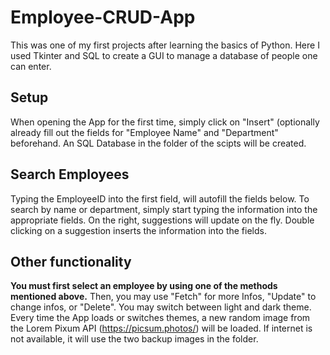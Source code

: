 # Employee-CRUD-App

This was one of my first projects after learning the basics of Python. 
Here I used Tkinter and SQL to create a GUI to manage a database of people one can enter. 

## Setup
When opening the App for the first time, simply click on "Insert" (optionally already fill out the fields for "Employee Name" and "Department" beforehand.
An SQL Database in the folder of the scipts will be created. 

## Search Employees
Typing the EmployeeID into the first field, will autofill the fields below. 
To search by name or department, simply start typing the information into the appropriate fields. On the right, suggestions will update on the fly. Double clicking on a suggestion inserts the information into the fields. 

## Other functionality
**You must first select an employee by using one of the methods mentioned above.** Then, you may use "Fetch" for more Infos, "Update" to change infos, or "Delete". 
You may switch between light and dark theme. Every time the App loads or switches themes, a new random image from the Lorem Pixum API (https://picsum.photos/) will be loaded. 
If internet is not available, it will use the two backup images in the folder. 
